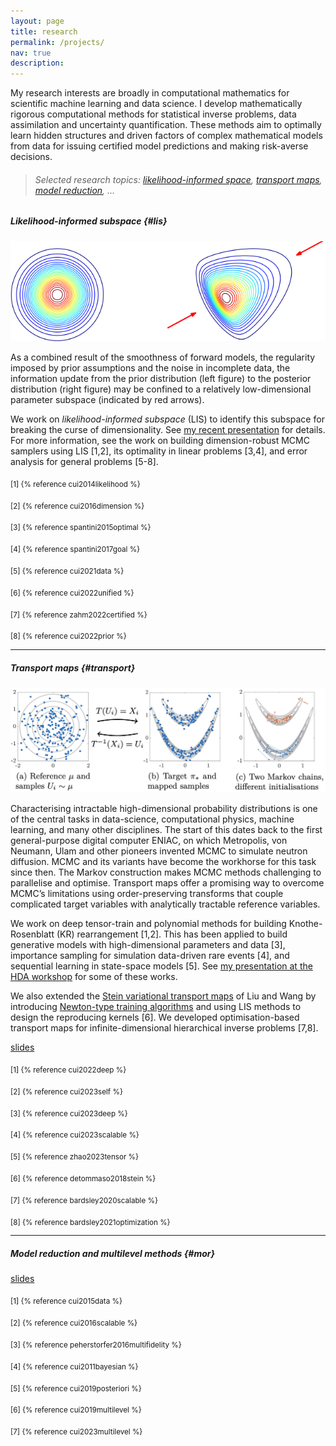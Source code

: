 ```yaml
---
layout: page
title: research
permalink: /projects/
nav: true
description: 
---
```


My research interests are broadly in computational mathematics for scientific machine learning and data science. I develop mathematically rigorous computational methods for statistical inverse problems, data assimilation and uncertainty quantification. These methods aim to optimally learn hidden structures and driven factors of complex mathematical models from data for issuing certified model predictions and making risk-averse decisions.
 
> ###### Selected research topics: [likelihood-informed space](#lis), [transport maps](#transport), [model reduction](#mor), ...

##### **Likelihood-informed subspace** {#lis}

<img src="/assets/img/changeFromThePrior_x.png"  width="600" height="auto">

As a combined result of the smoothness of forward models, the regularity imposed by prior assumptions and the noise in incomplete data, the information update from the prior distribution (left figure) to the posterior distribution (right figure) may be confined to a relatively low-dimensional parameter subspace (indicated by red arrows).

We work on *likelihood-informed subspace* (LIS) to identify this subspace for breaking the curse of dimensionality. See [my recent presentation](/assets/pdf/lis-dtu.pdf) for details. For more information, see the work on building dimension-robust MCMC samplers using LIS [1,2], its optimality in linear problems [3,4], and error analysis for general problems [5-8].


<sub>[1] {% reference cui2014likelihood %}</sub>

<sub>[2] {% reference cui2016dimension %}</sub>

<sub>[3] {% reference spantini2015optimal %}</sub>

<sub>[4] {% reference spantini2017goal %}</sub>

<sub>[5] {% reference cui2021data %}</sub>

<sub>[6] {% reference cui2022unified %}</sub>

<sub>[7] {% reference zahm2022certified %}</sub>

<sub>[8] {% reference cui2022prior %}</sub>

---

##### **Transport maps** {#transport}

<img src="/assets/img/transport-2d.png"  width="600" height="auto">

Characterising intractable high-dimensional probability distributions is one of the central tasks in data-science, computational physics, machine learning, and many other disciplines. The start of this dates back to the first general-purpose digital computer ENIAC, on which Metropolis, von Neumann, Ulam and other pioneers invented MCMC to simulate neutron diffusion. MCMC and its variants have become the workhorse for this task since then. The Markov construction makes MCMC methods challenging to parallelise and optimise. Transport maps offer a promising way to overcome MCMC’s limitations using order-preserving transforms that couple complicated target variables with analytically tractable reference variables.

We work on deep tensor-train and polynomial methods for building Knothe-Rosenblatt (KR) rearrangement [1,2]. This has been applied to build generative models with high-dimensional parameters and data [3], importance sampling for simulation data-driven rare events [4], and sequential learning in state-space models [5]. See [my presentation at the HDA workshop](/assets/pdf/dirt-hda.pdf) for some of these works. 

We also extended the [Stein variational transport maps](https://proceedings.neurips.cc/paper/2016/hash/b3ba8f1bee1238a2f37603d90b58898d-Abstract.html) of Liu and Wang by introducing [Newton-type training algorithms](https://arxiv.org/abs/1806.03085) and using LIS methods to design the reproducing kernels [6]. We developed optimisation-based transport maps for infinite-dimensional hierarchical inverse problems [7,8].

[slides](/assets/pdf/dirt-hda.pdf)


<sub>[1] {% reference cui2022deep %}</sub>

<sub>[2] {% reference cui2023self %}</sub>

<sub>[3] {% reference cui2023deep %}</sub>

<sub>[4] {% reference cui2023scalable %}</sub>

<sub>[5] {% reference zhao2023tensor %}</sub>

<sub>[6] {% reference detommaso2018stein %}</sub>

<sub>[7] {% reference bardsley2020scalable %}</sub>

<sub>[8] {% reference bardsley2021optimization %}</sub>

---

##### **Model reduction and multilevel methods** {#mor}

[slides](/assets/pdf/adaptive_rom.pdf)

<sub>[1] {% reference cui2015data %}</sub>

<sub>[2] {% reference cui2016scalable %}</sub>

<sub>[3] {% reference peherstorfer2016multifidelity %}</sub>

<sub>[4] {% reference cui2011bayesian %}</sub>

<sub>[5] {% reference cui2019posteriori %}</sub>

<sub>[6] {% reference cui2019multilevel %}</sub>

<sub>[7] {% reference cui2023multilevel %}</sub>
